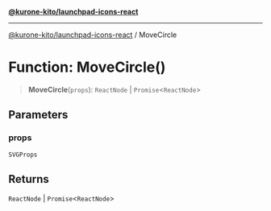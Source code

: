 [**@kurone-kito/launchpad-icons-react**](../README.md)

***

[@kurone-kito/launchpad-icons-react](../globals.md) / MoveCircle

# Function: MoveCircle()

> **MoveCircle**(`props`): `ReactNode` \| `Promise`\<`ReactNode`\>

## Parameters

### props

`SVGProps`

## Returns

`ReactNode` \| `Promise`\<`ReactNode`\>

